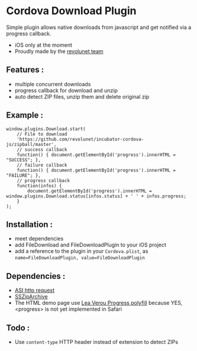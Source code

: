 Cordova Download Plugin
====

Simple plugin allows native downloads from javascript and get notified via a progress callback.

 - iOS only at the moment
 - Proudly made by the [revolunet team][2]

Features :
--

 - multiple concurrent downloads
 - progress callback for download and unzip
 - auto detect ZIP files, unzip them and delete original zip


Example :
--

    window.plugins.Download.start(
        // File to download
        'https://github.com/revolunet/incubator-cordova-js/zipball/master', 
        // success callback
        function() { document.getElementById('progress').innerHTML = "SUCCESS"; },
        // failure callback
        function() { document.getElementById('progress').innerHTML = "FAILURE"; },
        // progress callback
        function(infos) { 
            document.getElementById('progress').innerHTML = window.plugins.Download.status[infos.status] + ' ' + infos.progress;
        }
    );


Installation :
--

 - meet dependencies
 - add FileDownload and FileDownloadPlugin to your iOS project
 - add a reference to the plugin in your `Cordova.plist`, as `name=FileDownloadPlugin, value=FileDownloadPlugin`


Dependencies :
--

 - [ASI http request][0]
 - [SSZipArchive][1]
 - The HTML demo page use [Lea Verou Progress polyfill][3] because YES, &lt;progress&gt; is not yet implemented in Safari


Todo :
--

 - Use `content-type` HTTP header instead of extension to detect ZIPs

 [0]: https://github.com/pokeb/asi-http-request/tree
 [1]: https://github.com/samsoffes/ssziparchive
 [2]: http://revolunet.com
 [3]: http://lea.verou.me/polyfills/progress/
